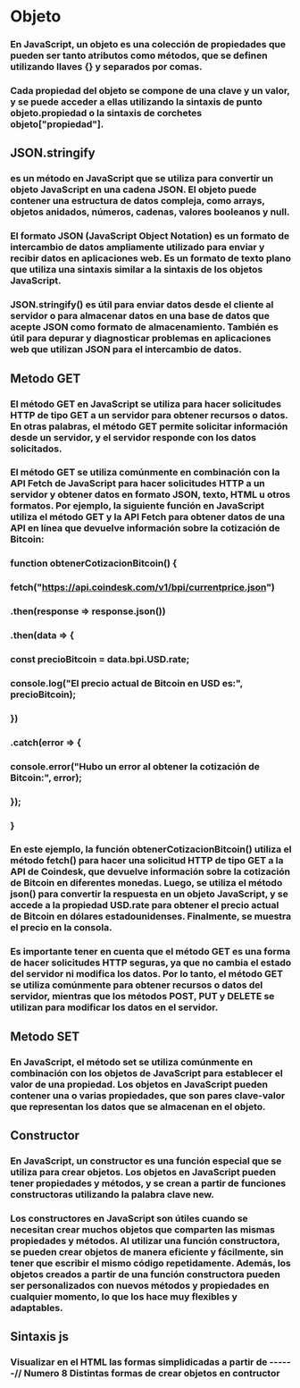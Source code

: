 # Objeto

### En JavaScript, un objeto es una colección de propiedades que pueden ser tanto atributos como métodos, que se definen utilizando llaves {} y separados por comas.

### Cada propiedad del objeto se compone de una clave y un valor, y se puede acceder a ellas utilizando la sintaxis de punto objeto.propiedad o la sintaxis de corchetes objeto["propiedad"].

## JSON.stringify

### es un método en JavaScript que se utiliza para convertir un objeto JavaScript en una cadena JSON. El objeto puede contener una estructura de datos compleja, como arrays, objetos anidados, números, cadenas, valores booleanos y null.

### El formato JSON (JavaScript Object Notation) es un formato de intercambio de datos ampliamente utilizado para enviar y recibir datos en aplicaciones web. Es un formato de texto plano que utiliza una sintaxis similar a la sintaxis de los objetos JavaScript.

### JSON.stringify() es útil para enviar datos desde el cliente al servidor o para almacenar datos en una base de datos que acepte JSON como formato de almacenamiento. También es útil para depurar y diagnosticar problemas en aplicaciones web que utilizan JSON para el intercambio de datos.

## Metodo GET

### El método GET en JavaScript se utiliza para hacer solicitudes HTTP de tipo GET a un servidor para obtener recursos o datos. En otras palabras, el método GET permite solicitar información desde un servidor, y el servidor responde con los datos solicitados.

### El método GET se utiliza comúnmente en combinación con la API Fetch de JavaScript para hacer solicitudes HTTP a un servidor y obtener datos en formato JSON, texto, HTML u otros formatos. Por ejemplo, la siguiente función en JavaScript utiliza el método GET y la API Fetch para obtener datos de una API en línea que devuelve información sobre la cotización de Bitcoin:


### function obtenerCotizacionBitcoin() {
###  fetch("https://api.coindesk.com/v1/bpi/currentprice.json")
###    .then(response => response.json())
###    .then(data => {
###      const precioBitcoin = data.bpi.USD.rate;
###      console.log("El precio actual de Bitcoin en USD es:", precioBitcoin);
###    })
###    .catch(error => {
###      console.error("Hubo un error al obtener la cotización de Bitcoin:", error);
###    });
### }

### En este ejemplo, la función obtenerCotizacionBitcoin() utiliza el método fetch() para hacer una solicitud HTTP de tipo GET a la API de Coindesk, que devuelve información sobre la cotización de Bitcoin en diferentes monedas. Luego, se utiliza el método json() para convertir la respuesta en un objeto JavaScript, y se accede a la propiedad USD.rate para obtener el precio actual de Bitcoin en dólares estadounidenses. Finalmente, se muestra el precio en la consola.

### Es importante tener en cuenta que el método GET es una forma de hacer solicitudes HTTP seguras, ya que no cambia el estado del servidor ni modifica los datos. Por lo tanto, el método GET se utiliza comúnmente para obtener recursos o datos del servidor, mientras que los métodos POST, PUT y DELETE se utilizan para modificar los datos en el servidor.

## Metodo SET

### En JavaScript, el método set se utiliza comúnmente en combinación con los objetos de JavaScript para establecer el valor de una propiedad. Los objetos en JavaScript pueden contener una o varias propiedades, que son pares clave-valor que representan los datos que se almacenan en el objeto.

## Constructor

### En JavaScript, un constructor es una función especial que se utiliza para crear objetos. Los objetos en JavaScript pueden tener propiedades y métodos, y se crean a partir de funciones constructoras utilizando la palabra clave new.

### Los constructores en JavaScript son útiles cuando se necesitan crear muchos objetos que comparten las mismas propiedades y métodos. Al utilizar una función constructora, se pueden crear objetos de manera eficiente y fácilmente, sin tener que escribir el mismo código repetidamente. Además, los objetos creados a partir de una función constructora pueden ser personalizados con nuevos métodos y propiedades en cualquier momento, lo que los hace muy flexibles y adaptables.

## Sintaxis js 

### Visualizar en el HTML las formas simplidicadas a partir de ------// Numero 8 Distintas formas de crear objetos en contructor